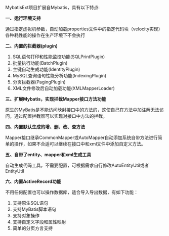 MybatisExt项目扩展自Mybatis，具有以下特点:

**一、运行环境支持**

通过指定虚拟机参数，自动加载properties文件中的指定代码块（velocity实现）
各种耗性能的操作在生产环境下不会执行

**二、内置的拦截器(plugin)**

1. SQL语句打印和性能监控功能(SQLPrintPlugin)
2. 批量执行功能(BatchPlugin)
3. 主键自动生成功能(IdentityPlugin)
4. MySQL查询语句性能分析功能(IndexingPlugin)
5. 分页拦截器(PagingPlugin)
6. XML文件修改后自动加载功能(XMLMapperLoader)

**三、扩展Mybatis，实现拦截Mapper接口方法功能**

原生的MyBatis是不能访问映射接口中的方法的，这使自己在方法中加注解无法访问，通过配置拦截器可以实现对接口中方法的拦截。

**四、内置默认生成的增、删、改、查方法**

Mapper接口继承CommonMapper或AutoMapper自动添加系统自带方法进行简单的操作，如果不合适可以继续在接口中和xml文件中添加自定义方法。

**五、自带了entity、mapper和xml生成工具**

自动生成代码工具，不需要配置，可根据需求自行修改AutoEntityUtil或者EntityUtil

**六、内置ActiveRecord功能**

不用任何配置也可以操作数据库，适合导入导出数据，有如下功能：

1. 支持原生SQL语句
2. 支持MyBatis脚本语句
3. 支持对象操作
4. 支持自定义字段和属性映射
5. 简单的分页方言支持


